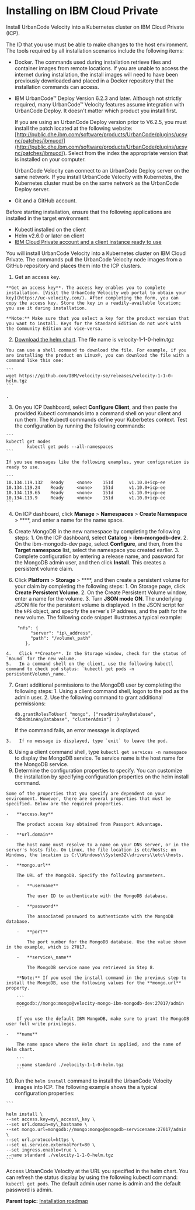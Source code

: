 # Installing on IBM Cloud Private

Install UrbanCode Velocity into a Kubernetes cluster on IBM Cloud Private \(ICP\).

The ID that you use must be able to make changes to the host environment. The tools required by all installation scenarios include the following items:

-   Docker. The commands used during installation retrieve files and container images from remote locations. If you are unable to access the internet during installation, the install images will need to have been previously downloaded and placed in a Docker repository that the installation commands can access.
-   IBM UrbanCode™ Deploy Version 6.2.3 and later. Although not strictly required, many UrbanCode™ Velocity features assume integration with UrbanCode Deploy. It doesn't matter which product you install first.

    If you are using an UrbanCode Deploy version prior to V6.2.5, you must install the patch located at the following website: [http://public.dhe.ibm.com/software/products/UrbanCode/plugins/ucsync/patches/ibmucd/](http://public.dhe.ibm.com/software/products/UrbanCode/plugins/ucsync/patches/ibmucd/). Select from the index the appropriate version that is installed on your computer.

    UrbanCode Velocity can connect to an UrbanCode Deploy server on the same network. If you install UrbanCode Velocity with Kubernetes, the Kubernetes cluster must be on the same network as the UrbanCode Deploy server.

-   Git and a GitHub account.

Before starting installation, ensure that the following applications are installed in the target environment:

-   Kubectl installed on the client
-   Helm v2.6.0 or later on client
-   [IBM Cloud Private account and a client instance ready to use](https://www.ibm.com/support/knowledgecenter/en/SSBS6K_3.1.1/installing/install_containers.html)

You will install UrbanCode Velocity into a Kubernetes cluster on IBM Cloud Private. The commands pull the UrbanCode Velocity node images from a GitHub repository and places them into the ICP clusters.

1.   Get an access key. 

    **Get an access key**. The access key enables you to complete installation. [Visit the UrbanCode Velocity web portal to obtain your key](https://uc-velocity.com/). After completing the form, you can copy the access key. Store the key in a readily-available location; you use it during installation.

    **Note:** Make sure that you select a key for the product version that you want to install. Keys for the Standard Edition do not work with the Community Edition and vice-versa.

2.   [Download the helm chart](https://github.com/IBM/velocity-se/releases/). The file name is velocity-1-1-0-helm.tgz 

    You can use a shell command to download the file. For example, if you are installing the product on Linux®, you can download the file with a command like this one:

    ```
    wget https://github.com/IBM/velocity-se/releases/velocity-1-1-0-helm.tgz
    ```

    .

3.   On you ICP Dashboard, select **Configure Client**, and then paste the provided Kubectl commands into a command shell on your client and run them. The Kubectl commands define your Kuberbetes context. Test the configuration by running the following commands:

    ```
    kubectl get nodes
            kubectl get pods --all-namespaces
    ```

    If you see messages like the following examples, your configuration is ready to use.

    ```
    10.134.119.132   Ready     <none>    151d      v1.10.0+icp-ee
    10.134.119.24    Ready     <none>    151d      v1.10.0+icp-ee
    10.134.119.65    Ready     <none>    151d      v1.10.0+icp-ee
    10.134.119.9     Ready     <none>    151d      v1.10.0+icp-ee
    ```

4.   On ICP dashboard, click **Manage** \> **Namespaces** \> **Create Namespace** \> ****, and enter a name for the name space. 
5.   Create MongoDB in the new namespace by completing the following steps: 
    1.   On the ICP dashboard, select **Catalog** \> **ibm-mongodb-dev**. 
    2.   On the ibm-mongodb-dev page, select **Configure**, and then, from the **Target namespace** list, select the namespace you created earlier. 
    3.   Complete configuration by entering a release name, and password for the MongoDB admin user, and then click **Install**. This creates a persistent volume claim.
6.   Click **Platform** \> **Storage** \> ****, and then create a persistent volume for your claim by completing the following steps: 
    1.   On Storage page, click **Create Persistent Volume**. 
    2.   On the Create Persistent Volume window, enter a name for the volume. 
    3.   Turn **JSON mode ON**. The underlying JSON file for the persistent volume is displayed. In the JSON script for the `NFS` object, and specify the server's IP address, and the path for the new volume. The following code snippet illustrates a typical example:

        ```
         "nfs": {
              "server": "ip\_address",
              "path": "/volume\_path"
            },
        ```

    4.   Click **Create**. In the Storage window, check for the status of `Bound` for the new volume.
    5.   In a command shell on the client, use the following kubectl command to check pod status: `kubectl get pods -n persistentVolume\_name.` 
7.   Grant additional permissions to the MongoDB user by completing the following steps: 
    1.   Using a client command shell, logon to the pod as the admin user. 
    2.   Use the following command to grant additional permissions: 

        ```
        db.grantRolesToUser( "mongo", ["readWriteAnyDatabase", "dbAdminAnyDatabase", "clusterAdmin"]  )
        ```

        If the command fails, an error message is displayed.

    3.   If no message is displayed, type `exit` to leave the pod. 
8.   Using a client command shell, type `kubectl get services -n namespace` to display the MongoDB service. Te service name is the host name for the MongoDB service.
9.   Determine the configuration properties to specify. You can customize the installation by specifying configuration properties on the helm install command. 

    Some of the properties that you specify are dependent on your environment. However, there are several properties that must be specified. Below are the required properties.

    -   **access.key**

        The product access key obtained from Passport Advantage.

    -   **url.domain**

        The host name must resolve to a name on your DNS server, or in the server's hosts file. On Linux, the file location is etc/hosts; on Windows, the location is C:\\Windows\\System32\\drivers\\etc\\hosts.

    -   **mongo.url**

        The URL of the MongoDB. Specify the following parameters.

        -   **username**

            The user ID to authenticate with the MongoDB database.

        -   **password**

            The associated password to authenticate with the MongoDB database.

        -   **port**

            The port number for the MongoDB database. Use the value shown in the example, which is 27017.

        -   **service\_name**

            The MongoDB service name you retrieved in Step 8.

        **Note:** If you used the install command in the previous step to install the MongoDB, use the following values for the **mongo.url** property.

        ```
        mongodb://mongo:mongo@velocity-mongo-ibm-mongodb-dev:27017/admin
        ```

        If you use the default IBM MongoDB, make sure to grant the MongoDB user full write privileges.

    -   **name**

        The name space where the Helm chart is applied, and the name of Helm chart.

        ```
        --name standard ./velocity-1-1-0-helm.tgz
        ```

10.  Run the `helm install` command to install the UrbanCode Velocity images into ICP. The following example shows the a typical configuration properties: 

    ```
    
    helm install \
    --set access.key=my\_access\_key \
    --set url.domain=my\_hostname \
    --set mongo.url=mongodb://mongo:mongo@mongodb-servicename:27017/admin \
    --set url.protocol=https \
    --set ui.service.externalPort=80 \
    --set ingress.enable=true \
    --name standard ./velocity-1-1-0-helm.tgz
    ```


Access UrbanCode Velocity at the URL you specified in the helm chart. You can refresh the status display by using the following kubectl command: `kubectl get pods`. The default admin user name is admin and the default password is admin.

**Parent topic:** [Installation roadmap](../topics/c_install_se_roadmap.md)

